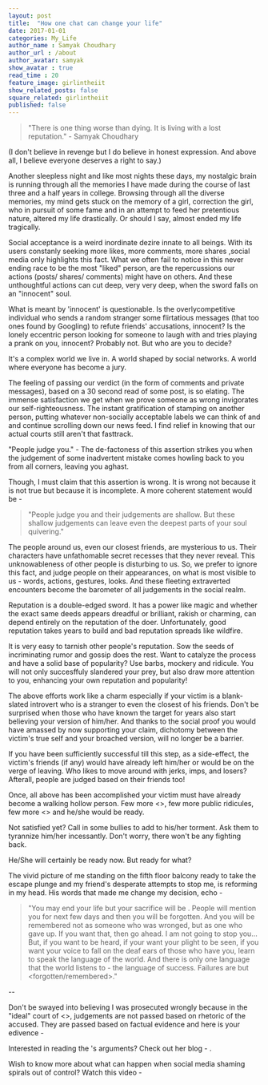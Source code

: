 ```yaml
---
layout: post
title:  "How one chat can change your life"
date: 2017-01-01
categories: My_Life
author_name : Samyak Choudhary
author_url : /about
author_avatar: samyak
show_avatar : true
read_time : 20
feature_image: girlintheiit
show_related_posts: false
square_related: girlintheiit
published: false
---
```


<!-- Have you watched the TED Talk by Jon Ronson on [“How one tweet can ruin your life”](https://www.youtube.com/watch?v=wAIP6fI0NAI) ? If you haven’t, watch it sometime when you are not busy aimlessly scrolling down monotonous Facebook news feed. 

In a jaw-dropping story of how one un-funny tweet ruined a woman's life and career, Ronson shows how online commenters can end up behaving like a baying mob — and says it's time to rethink how we interact online. 

It got me thinking I can do a Ted Talk on “How one chat can change your life” (and I realized one needs to be invited to give a Ted Talk, and I don’t have an invite).

Anyway, till I get an invite to do a TED talk, here follows a lesser known yet similar incident when social shaming spiralled out of control.

Main charaters :

  + **chalenge_lene_wala** (a guy with ludicrous tendency to accept challenges and one struggling to gain social acceptance)

  + **chalenge_dene_wala** (a conceited old "friend" of **chalenge_lene_wala**)

  + **the_bandi** ("a" self-seeking girl in a iit, aspiring to become "the" girl in the iit)

  + **bandi_ka_banda** (**the_bandi**'s boyfriend)

  + **not_so_righteous_acquaintance** (a mutual acquaintance who proclaims righteousness but proves otherwise)

  + **the_saviour** (**chalenge_lene_wala**'s close friend)
 -->

[//]: # (I don't believe in revenge but I do believe in honest expression. And above all, I believe everyone deserves a right to say.)

> "There is one thing worse than dying. It is living with a lost reputation." - Samyak Choudhary

(I don't believe in revenge but I do believe in honest expression. And above all, I believe everyone deserves a right to say.)

Another sleepless night and like most nights these days, my nostalgic brain is running through all the memories I have made during the course of last three and a half years in college. Browsing through all the diverse memories, my mind gets stuck on the memory of a girl, correction the girl, who in pursuit of some fame and in an attempt to feed her pretentious nature, altered my life drastically. Or should I say, almost ended my life tragically.

Social acceptance is a weird inordinate dezire innate to all beings. With its users constanly seeking more likes, more comments, more shares ,social media only highlights this fact. What we often fail to notice in this never ending race to be the most "liked" person, are the repercussions our actions (posts/ shares/ comments) might have on others. And these unthoughtful actions can cut deep, very very deep, when the sword falls on an "innocent" soul.

What is meant by 'innocent' is questionable. Is the overlycompetitive individual who sends a random stranger some flirtatious messages (that too ones found by Googling) to refute friends' accusations, innocent? Is the lonely eccentric person looking for someone to laugh with and tries playing a prank on you, innocent? Probably not. But who are you to decide?

It's a complex world we live in. A world shaped by social networks. A world where everyone has become a jury. 

The feeling of passing our verdict (in the form of comments and private messages), based on a 30 second read of some post, is so elating. The immense satisfaction we get when we prove someone as wrong invigorates our self-righteousness. The instant gratification of stamping on another person, putting whatever non-socially acceptable labels we can think of and and continue scrolling down our news feed. I find relief in knowing that our actual courts still aren't that fasttrack.

"People judge you." - The de-factoness of this assertion strikes you when the judgement of some inadvertent mistake comes howling back to you from all corners, leaving you aghast. 

Though, I must claim that this assertion is wrong. It is wrong not because it is not true but because it is incomplete. A more coherent statement would be - 

> "People judge you and their judgements are shallow. But these shallow judgements can leave even the deepest parts of your soul quivering."

The people around us, even our closest friends, are mysterious to us. Their characters have unfathomable secret recesses that they never reveal. This unknowableness of other people is disturbing to us. So, we prefer to ignore this fact, and judge people on their appearances, on what is most visible to us - words, actions, gestures, looks. And these fleeting extraverted encounters become the barometer of all judgements in the social realm.

<dikhant maheshwari comment>

Reputation is a double-edged sword. It has a power like magic and whether the exact same deeds appears dreadful or brilliant, rakish or charming, can depend entirely on the reputation of the doer. Unfortunately, good reputation takes years to build and bad reputation spreads like wildfire.

It is very easy to tarnish other people's reputation. Sow the seeds of incriminating rumor and gossip does the rest. Want to catalyze the process and have a solid base of popularity? Use barbs, mockery and ridicule. You will not only succesffuly slandered your prey, but also draw more attention to you, enhancing your own reputation and popularity!

<Diksha Maheshwari facebook share>

The above efforts work like a charm especially if your victim is a blank-slated introvert who is a stranger to even the closest of his friends. Don't be surprised when those who have known the target for years also start believing your version of him/her. And thanks to the social proof you would have amassed by now supporting your claim, dichotomy between the victim's true self and your broached version, will no longer be a barrier.

If you have been sufficiently successful till this step, as a side-effect, the victim's friends (if any) would have already left him/her or would be on the verge of leaving. Who likes to move around with jerks, imps, and losers? Afterall, people are judged based on their friends too!

<pic shivam mangla chat>

Once, all above has been accomplished your victim must have already become a walking hollow person. Few more <>, few more public ridicules, few more <> and he/she would be ready. 

Not satisfied yet? Call in some bullies to add to his/her torment. Ask them to tyrannize him/her incessantly. Don't worry, there won't be any fighting back.

He/She will certainly be ready now. But ready for what?

<suicide pic>

The vivid picture of me standing on the fifth floor balcony ready to take the escape plunge and my friend's desperate attempts to stop me, is reforming in my head. His words that made me change my decision, echo - 

> "You may end your life but your sacrifice will be <pointless>. People will mention you for next few days and then you will be forgotten. And you will be remembered not as someone who was wronged, but as one who gave up. If you want that, then go ahead. I am not going to stop you...
But, if you want to be heard, if your want your plight to be seen, if you want your voice to fall on the deaf ears of those who have <wronged> you, learn to speak the language of the world. And there is only one language that the world listens to - the language of success. Failures are but <forgotten/remembered>."

--

Don't be swayed into believing I was prosecuted wrongly because in the "ideal" court of <>, judgements are not passed based on rhetoric of the accused. They are passed based on factual evidence and here is your edivence - 

<the chat screenshots>

Interested in reading the <one who complained>'s arguments? Check out her blog - []().

Wish to know more about what can happen when social media shaming spirals out of control? Watch this video - 

